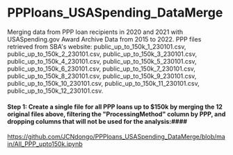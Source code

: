 # PPPloans_USASpending_DataMerge
Merging data from PPP loan recipients in 2020 and 2021 with USASpending.gov Award Archive Data from 2015 to 2022. 
PPP files retrieved from SBA's website:
public_up_to_150k_1_230101.csv,
public_up_to_150k_2_230101.csv,
public_up_to_150k_3_230101.csv,
public_up_to_150k_4_230101.csv,
public_up_to_150k_5_230101.csv,
public_up_to_150k_6_230101.csv,
public_up_to_150k_7_230101.csv,
public_up_to_150k_8_230101.csv,
public_up_to_150k_9_230101.csv,
public_up_to_150k_10_230101.csv,
public_up_to_150k_11_230101.csv,
public_up_to_150k_12_230101.csv.
#### Step 1: Create a single file for all PPP loans up to $150k by merging the 12 original files above, filtering the "ProcessingMethod" column by PPP, and dropping columns that will not be used for the analysis:#### 
https://github.com/JCNdongo/PPPloans_USASpending_DataMerge/blob/main/All_PPP_upto150k.ipynb 
